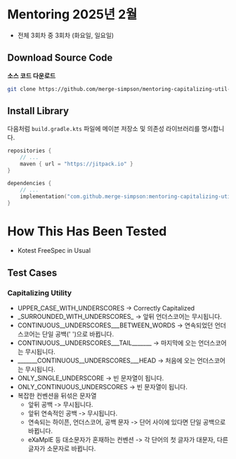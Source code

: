 # Mentoring 2025년 2월

- 전체 3회차 중 3회차 (화요일, 일요일)

## Download Source Code

**소스 코드 다운로드**

```bash
git clone https://github.com/merge-simpson/mentoring-capitalizing-util-2025.git
```

## Install Library

다음처럼 `build.gradle.kts` 파일에 메이븐 저장소 및 의존성 라이브러리를 명시합니다.

```kotlin
repositories {
    // ...
    maven { url = "https://jitpack.io" }
}

dependencies {
    // ...
    implementation("com.github.merge-simpson:mentoring-capitalizing-util-2025:0.1.2-rc1")
}
```

# How This Has Been Tested

- Kotest FreeSpec in Usual

## Test Cases

### Capitalizing Utility

- UPPER_CASE_WITH_UNDERSCORES -> Correctly Capitalized
- \_SURROUNDED_WITH_UNDERSCORES\_ -> 앞뒤 언더스코어는 무시됩니다.
- CONTINUOUS__UNDERSCORES___BETWEEN_WORDS -> 연속되었던 언더스코어는 단일 공백(' ')으로 바뀝니다.
- CONTINUOUS__UNDERSCORES___TAIL_______ -> 마지막에 오는 언더스코어는 무시됩니다.
- _______CONTINUOUS__UNDERSCORES___HEAD -> 처음에 오는 언더스코어는 무시됩니다.
- ONLY_SINGLE_UNDERSCORE -> 빈 문자열이 됩니다.
- ONLY_CONTINUOUS_UNDERSCORES -> 빈 문자열이 됩니다.
- 복잡한 컨벤션을 뒤섞은 문자열
  - 앞뒤 공백 -> 무시됩니다.
  - 앞뒤 연속적인 공백 -> 무시됩니다.
  - 연속되는 하이픈, 언더스코어, 공백 문자 -> 단어 사이에 있다면 단일 공백으로 바뀝니다.
  - eXaMplE 등 대소문자가 혼재하는 컨벤션 -> 각 단어의 첫 글자가 대문자, 다른 글자가 소문자로 바뀝니다.